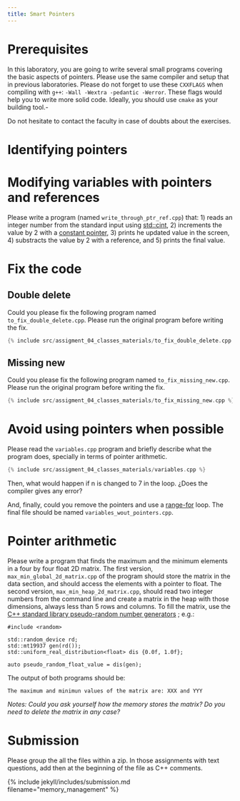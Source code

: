 ```yaml
---
title: Smart Pointers
---
```


# Prerequisites

In this laboratory, you are going to write several small programs covering the
basic aspects of pointers. Please use the same compiler and setup that in
previous laboratories. Please do not forget to use these `CXXFLAGS` when
compiling with `g++`: `-Wall -Wextra -pedantic -Werror`. These flags would help
you to write more solid code. Ideally, you should use `cmake` as your building
tool.-

Do not hesitate to contact the faculty in case of doubts about the exercises.

# Identifying pointers


# Modifying variables with pointers and references

Please write a program (named `write_through_ptr_ref.cpp`) that: 1) reads an integer
number from the standard input using
[std::cint](https://en.cppreference.com/w/cpp/io/cin), 2) increments the value
by 2 with a [constant pointer](https://en.cppreference.com/w/cpp/language/pointer), 3)
prints he updated value in the screen, 4) substracts the value by 2 with a reference, and
5) prints the final value.

# Fix the code


## Double delete

Could you please fix the following program named `to_fix_double_delete.cpp`.
Please run the original program before writing the fix.

```.cpp
{% include src/assigment_04_classes_materials/to_fix_double_delete.cpp %}
```

## Missing new

Could you please fix the following program named `to_fix_missing_new.cpp`.
Please run the original program before writing the fix.

```.cpp
{% include src/assigment_04_classes_materials/to_fix_missing_new.cpp %}
```

# Avoid using pointers when possible

Please read the `variables.cpp` program and briefly describe what the program does, specially
in terms of pointer arithmetic.

```.cpp
{% include src/assigment_04_classes_materials/variables.cpp %}
```

Then, what would happen if n is changed to 7 in the loop. ¿Does the compiler
gives any error?

And, finally, could you remove the pointers and use a
[range-for](https://en.cppreference.com/w/cpp/language/range-for) loop. The final
file should be named `variables_wout_pointers.cpp`.

# Pointer arithmetic

Please write a program that finds the maximum and the minimum elements in a
four by four float 2D matrix. The first version, `max_min_global_2d_matrix.cpp`
of the program should store the matrix in the data section, and should access
the elements with a pointer to float. The second version,
`max_min_heap_2d_matrix.cpp`,  should read two integer numbers from the command
line and create a matrix in the heap with those dimensions, always less than 5
rows and columns. To fill the matrix, use the [C++ standard library
pseudo-random number
generators](https://en.cppreference.com/w/cpp/numeric/random) ; e.g.:

```
#include <random>

std::random_device rd;
std::mt19937 gen(rd());
std::uniform_real_distribution<float> dis {0.0f, 1.0f};

auto pseudo_random_float_value = dis(gen);
```

The output of both programs should be:

```
The maximum and minimun values of the matrix are: XXX and YYY
```

_Notes: Could you ask yourself how the memory stores the matrix? Do you need to
delete the matrix in any case?_

# Submission

Please group the all the files within a zip. In those assignments with text
questions, add then at the beginning of the file as C++ comments.

{% include jekyll/includes/submission.md filename="memory_management" %}

